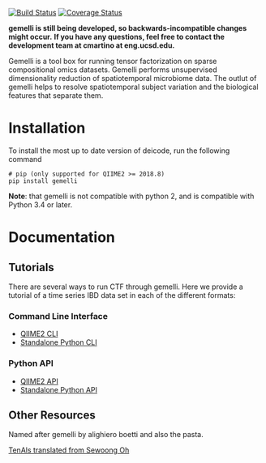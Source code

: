 [![Build Status](https://travis-ci.org/cameronmartino/gemelli.svg?branch=master)](https://travis-ci.org/cameronmartino/gemelli)
[![Coverage Status](https://coveralls.io/repos/github/cameronmartino/gemelli/badge.svg?branch=master)](https://coveralls.io/github/cameronmartino/gemelli?branch=master)

**gemelli is still being developed, so backwards-incompatible changes might occur.**
**If you have any questions, feel free to contact the development team at cmartino at eng.ucsd.edu.**

Gemelli is a tool box for running tensor factorization on sparse compositional omics datasets. Gemelli performs unsupervised dimensionality reduction of spatiotemporal microbiome data. The outlut of gemelli helps to resolve spatiotemporal subject variation and the biological features that separate them. 

# Installation

To install the most up to date version of deicode, run the following command

    # pip (only supported for QIIME2 >= 2018.8)
    pip install gemelli

**Note**: that gemelli is not compatible with python 2, and is compatible with Python 3.4 or later. 

# Documentation

## Tutorials 

There are several ways to run CTF through gemelli. Here we provide a tutorial of a time series IBD data set in each of the different formats:

### Command Line Interface
* [QIIME2 CLI](https://github.com/cameronmartino/gemelli/blob/master/ipynb/tutorials/IBD-Tutorial-QIIME2-CLI.md)
* [Standalone Python CLI](https://github.com/cameronmartino/gemelli/blob/master/ipynb/tutorials/IBD-Tutorial-standalone-CLI.md)

### Python API
* [QIIME2 API](https://github.com/cameronmartino/gemelli/blob/master/ipynb/tutorials/IBD-Tutorial-QIIME2-API.ipynb)
* [Standalone Python API](https://github.com/cameronmartino/gemelli/blob/master/ipynb/tutorials/IBD-Tutorial-standalone-API.ipynb)

## Other Resources

Named after gemelli by alighiero boetti and also the pasta. 

[TenAls translated from Sewoong Oh](http://swoh.web.engr.illinois.edu/software/optspace/code.html)
